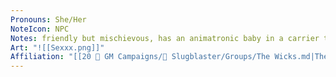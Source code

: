 ```yaml
---
Pronouns: She/Her
NoteIcon: NPC
Notes: friendly but mischievous, has an animatronic baby in a carrier that she’s programmed to smoke cigarettes
Art: "![[Sexxx.png]]"
Affiliation: "[[20 🌟 GM Campaigns/🐌 Slugblaster/Groups/The Wicks.md|The Wicks]]"
---
```

